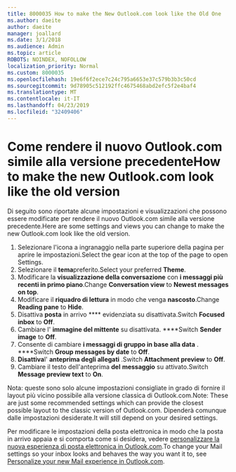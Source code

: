 ```yaml
---
title: 8000035 How to make the New Outlook.com look like the Old One
ms.author: daeite
author: daeite
manager: joallard
ms.date: 3/1/2018
ms.audience: Admin
ms.topic: article
ROBOTS: NOINDEX, NOFOLLOW
localization_priority: Normal
ms.custom: 8000035
ms.openlocfilehash: 19e6f6f2ece7c24c795a6653e37c579b3b3c50cd
ms.sourcegitcommit: 9d78905c512192ffc4675468abd2efc5f2e4baf4
ms.translationtype: MT
ms.contentlocale: it-IT
ms.lasthandoff: 04/23/2019
ms.locfileid: "32409406"
---
```

# <a name="how-to-make-the-new-outlookcom-look-like-the-old-version"></a><span data-ttu-id="c54bc-102">Come rendere il nuovo Outlook.com simile alla versione precedente</span><span class="sxs-lookup"><span data-stu-id="c54bc-102">How to make the new Outlook.com look like the old version</span></span>

<span data-ttu-id="c54bc-103">Di seguito sono riportate alcune impostazioni e visualizzazioni che possono essere modificate per rendere il nuovo Outlook.com simile alla versione precedente.</span><span class="sxs-lookup"><span data-stu-id="c54bc-103">Here are some settings and views you can change to make the new Outlook.com look like the old version.</span></span>

1. <span data-ttu-id="c54bc-104">Selezionare l'icona a ingranaggio nella parte superiore della pagina per aprire le impostazioni.</span><span class="sxs-lookup"><span data-stu-id="c54bc-104">Select the gear icon at the top of the page to open Settings.</span></span>
2. <span data-ttu-id="c54bc-105">Selezionare il **tema**preferito.</span><span class="sxs-lookup"><span data-stu-id="c54bc-105">Select your preferred **Theme**.</span></span>
3. <span data-ttu-id="c54bc-106">Modificare la **visualizzazione della conversazione** con **i messaggi più recenti in primo piano**.</span><span class="sxs-lookup"><span data-stu-id="c54bc-106">Change **Conversation view** to **Newest messages on top**.</span></span>
4. <span data-ttu-id="c54bc-107">Modificare il **riquadro di lettura** in modo che venga **nascosto**.</span><span class="sxs-lookup"><span data-stu-id="c54bc-107">Change **Reading pane** to **Hide**.</span></span>
5. <span data-ttu-id="c54bc-108">Disattiva **posta** in arrivo \*\*\*\* evidenziata su disattivata.</span><span class="sxs-lookup"><span data-stu-id="c54bc-108">Switch **Focused inbox** to **Off**.</span></span>
6. <span data-ttu-id="c54bc-109">Cambiare l' **immagine del mittente** su disattivata. \*\*\*\*</span><span class="sxs-lookup"><span data-stu-id="c54bc-109">Switch **Sender image** to **Off**.</span></span> 
7. <span data-ttu-id="c54bc-110">Consente di cambiare **i messaggi di gruppo in base alla data** . \*\*\*\*</span><span class="sxs-lookup"><span data-stu-id="c54bc-110">Switch **Group messages by date** to **Off**.</span></span> 
8. <span data-ttu-id="c54bc-111">**Disattiva**l' **anteprima degli allegati** .</span><span class="sxs-lookup"><span data-stu-id="c54bc-111">Switch **Attachment preview** to **Off**.</span></span> 
9. <span data-ttu-id="c54bc-112">Cambiare il testo dell'anteprima **del** **messaggio** su attivato.</span><span class="sxs-lookup"><span data-stu-id="c54bc-112">Switch **Message preview text** to **On**.</span></span>

<span data-ttu-id="c54bc-113">Nota: queste sono solo alcune impostazioni consigliate in grado di fornire il layout più vicino possibile alla versione classica di Outlook.com.</span><span class="sxs-lookup"><span data-stu-id="c54bc-113">Note: These are just some recommended settings which can provide the closest possible layout to the classic version of Outlook.com.</span></span> <span data-ttu-id="c54bc-114">Dipenderà comunque dalle impostazioni desiderate.</span><span class="sxs-lookup"><span data-stu-id="c54bc-114">It will still depend on your desired settings.</span></span>

<span data-ttu-id="c54bc-115">Per modificare le impostazioni della posta elettronica in modo che la posta in arrivo appaia e si comporta come si desidera, vedere [personalizzare la nuova esperienza di posta elettronica in Outlook.com](https://support.office.com/article/b41c2ecb-f23c-42b3-b7f8-659646d5e58c).</span><span class="sxs-lookup"><span data-stu-id="c54bc-115">To change your Mail settings so your inbox looks and behaves the way you want it to, see [Personalize your new Mail experience in Outlook.com](https://support.office.com/article/b41c2ecb-f23c-42b3-b7f8-659646d5e58c).</span></span>